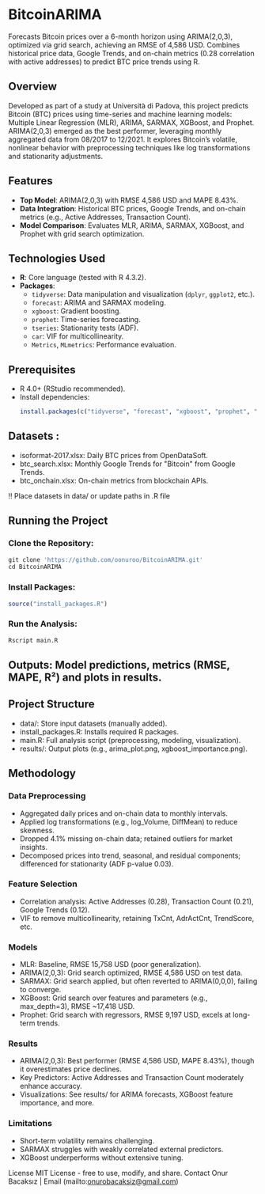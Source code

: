 # BitcoinARIMA

Forecasts Bitcoin prices over a 6-month horizon using ARIMA(2,0,3), optimized via grid search, achieving an RMSE of 4,586 USD. Combines historical price data, Google Trends, and on-chain metrics (0.28 correlation with active addresses) to predict BTC price trends using R.

## Overview

Developed as part of a study at Università di Padova, this project predicts Bitcoin (BTC) prices using time-series and machine learning models: Multiple Linear Regression (MLR), ARIMA, SARMAX, XGBoost, and Prophet. ARIMA(2,0,3) emerged as the best performer, leveraging monthly aggregated data from 08/2017 to 12/2021. It explores Bitcoin’s volatile, nonlinear behavior with preprocessing techniques like log transformations and stationarity adjustments.

## Features
- **Top Model**: ARIMA(2,0,3) with RMSE 4,586 USD and MAPE 8.43%.
- **Data Integration**: Historical BTC prices, Google Trends, and on-chain metrics (e.g., Active Addresses, Transaction Count).
- **Model Comparison**: Evaluates MLR, ARIMA, SARMAX, XGBoost, and Prophet with grid search optimization.

## Technologies Used
- **R**: Core language (tested with R 4.3.2).
- **Packages**:
  - `tidyverse`: Data manipulation and visualization (`dplyr`, `ggplot2`, etc.).
  - `forecast`: ARIMA and SARMAX modeling.
  - `xgboost`: Gradient boosting.
  - `prophet`: Time-series forecasting.
  - `tseries`: Stationarity tests (ADF).
  - `car`: VIF for multicollinearity.
  - `Metrics`, `MLmetrics`: Performance evaluation.

## Prerequisites
- R 4.0+ (RStudio recommended).
- Install dependencies:
  ```R
  install.packages(c("tidyverse", "forecast", "xgboost", "prophet", "tseries", "car", "Metrics", "MLmetrics"))

## Datasets :
- isoformat-2017.xlsx: Daily BTC prices from OpenDataSoft.
- btc_search.xlsx: Monthly Google Trends for "Bitcoin" from Google Trends.
- btc_onchain.xlsx: On-chain metrics from blockchain APIs.

!! Place datasets in data/ or update paths in .R file

## Running the Project
###   Clone the Repository:
  ```R
git clone 'https://github.com/oonuroo/BitcoinARIMA.git'
cd BitcoinARIMA
  ```
### Install Packages:
  ```R
source("install_packages.R")
  ```
###  Run the Analysis:
  ```R
Rscript main.R
  ```
## Outputs: Model predictions, metrics (RMSE, MAPE, R²) and plots in results.

## Project Structure
- data/: Store input datasets (manually added).
- install_packages.R: Installs required R packages.
- main.R: Full analysis script (preprocessing, modeling, visualization).
- results/: Output plots (e.g., arima_plot.png, xgboost_importance.png).

## Methodology
### Data Preprocessing
- Aggregated daily prices and on-chain data to monthly intervals.
- Applied log transformations (e.g., log_Volume, DiffMean) to reduce skewness.
- Dropped 4.1% missing on-chain data; retained outliers for market insights.
- Decomposed prices into trend, seasonal, and residual components; differenced for stationarity (ADF p-value 0.03).

### Feature Selection
- Correlation analysis: Active Addresses (0.28), Transaction Count (0.21), Google Trends (0.12).
- VIF to remove multicollinearity, retaining TxCnt, AdrActCnt, TrendScore, etc.

### Models
- MLR: Baseline, RMSE 15,758 USD (poor generalization).
- ARIMA(2,0,3): Grid search optimized, RMSE 4,586 USD on test data.
- SARMAX: Grid search applied, but often reverted to ARIMA(0,0,0), failing to converge.
- XGBoost: Grid search over features and parameters (e.g., max_depth=3), RMSE ~17,418 USD.
- Prophet: Grid search with regressors, RMSE 9,197 USD, excels at long-term trends.

### Results
- ARIMA(2,0,3): Best performer (RMSE 4,586 USD, MAPE 8.43%), though it overestimates price declines.
- Key Predictors: Active Addresses and Transaction Count moderately enhance accuracy.
- Visualizations: See results/ for ARIMA forecasts, XGBoost feature importance, and more.

### Limitations
- Short-term volatility remains challenging.
- SARMAX struggles with weakly correlated external predictors.
- XGBoost underperforms without extensive tuning.

License
MIT License - free to use, modify, and share.
Contact
Onur Bacaksız | Email (mailto:onurobacaksiz@gmail.com)

